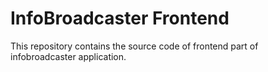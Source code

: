 # InfoBroadcaster Frontend
This repository contains the source code of frontend part of infobroadcaster application.
